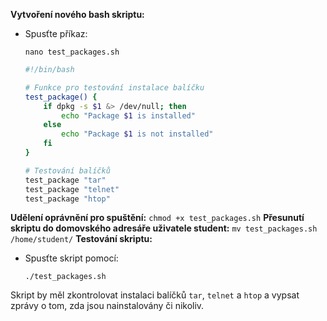 
 **Vytvoření nového bash skriptu:**
   - Spusťte příkaz:
     ```
     nano test_packages.sh
     ```
     
     ```bash
     #!/bin/bash
     
     # Funkce pro testování instalace balíčku
     test_package() {
         if dpkg -s $1 &> /dev/null; then
             echo "Package $1 is installed"
         else
             echo "Package $1 is not installed"
         fi
     }
     
     # Testování balíčků
     test_package "tar"
     test_package "telnet"
     test_package "htop"
     ```

**Udělení oprávnění pro spuštění:**
     ```
     chmod +x test_packages.sh
     ```
**Přesunutí skriptu do domovského adresáře uživatele student:**
     ```
     mv test_packages.sh /home/student/
     ```
 **Testování skriptu:**
   - Spusťte skript pomocí:
     ```
     ./test_packages.sh
     ```

Skript by měl zkontrolovat instalaci balíčků `tar`, `telnet` a `htop` a vypsat zprávy o tom, zda jsou nainstalovány či nikoliv.
